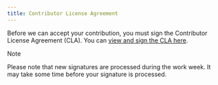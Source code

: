 ```yaml
---
title: Contributor License Agreement
---
```

Before we can accept your contribution, you must sign the Contributor License Agreement (CLA). You can [view and sign the CLA here](https://na4.documents.adobe.com/public/esignWidget?wid=CBFCIBAA3AAABLblqZhA-C5ccSQcDGY-PiamH4HnZdj5p2I1oDc8FiBJ_23pReFeauFhfcIkC1XfzxC2qnBQ*).

> [!NOTE]
> Please note that new signatures are processed during the work week. It may take some time before your signature is processed.